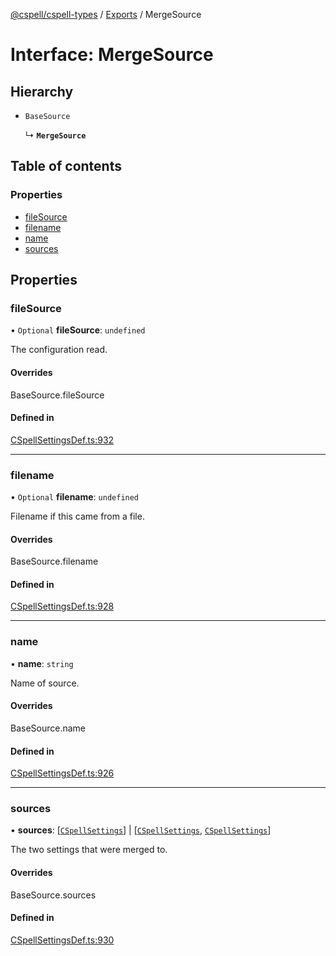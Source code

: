 [@cspell/cspell-types](../README.md) / [Exports](../modules.md) / MergeSource

# Interface: MergeSource

## Hierarchy

- `BaseSource`

  ↳ **`MergeSource`**

## Table of contents

### Properties

- [fileSource](MergeSource.md#filesource)
- [filename](MergeSource.md#filename)
- [name](MergeSource.md#name)
- [sources](MergeSource.md#sources)

## Properties

### fileSource

• `Optional` **fileSource**: `undefined`

The configuration read.

#### Overrides

BaseSource.fileSource

#### Defined in

[CSpellSettingsDef.ts:932](https://github.com/streetsidesoftware/cspell/blob/c27229b/packages/cspell-types/src/CSpellSettingsDef.ts#L932)

___

### filename

• `Optional` **filename**: `undefined`

Filename if this came from a file.

#### Overrides

BaseSource.filename

#### Defined in

[CSpellSettingsDef.ts:928](https://github.com/streetsidesoftware/cspell/blob/c27229b/packages/cspell-types/src/CSpellSettingsDef.ts#L928)

___

### name

• **name**: `string`

Name of source.

#### Overrides

BaseSource.name

#### Defined in

[CSpellSettingsDef.ts:926](https://github.com/streetsidesoftware/cspell/blob/c27229b/packages/cspell-types/src/CSpellSettingsDef.ts#L926)

___

### sources

• **sources**: [[`CSpellSettings`](CSpellSettings.md)] \| [[`CSpellSettings`](CSpellSettings.md), [`CSpellSettings`](CSpellSettings.md)]

The two settings that were merged to.

#### Overrides

BaseSource.sources

#### Defined in

[CSpellSettingsDef.ts:930](https://github.com/streetsidesoftware/cspell/blob/c27229b/packages/cspell-types/src/CSpellSettingsDef.ts#L930)
